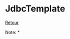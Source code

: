 # JdbcTemplate

[Retour](https://github.com/grouault/spring-tutorial/blob/master/spring-data-access/jdbc/README.md)

Note:
*
